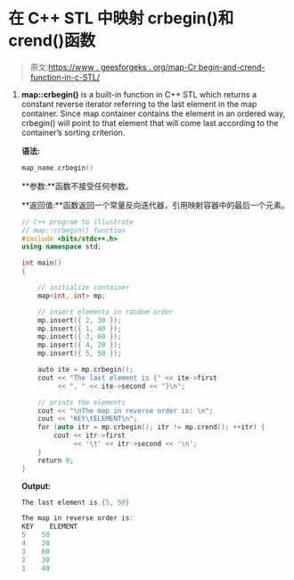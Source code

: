 # 在 C++ STL 中映射 crbegin()和 crend()函数

> 原文:[https://www . geesforgeks . org/map-Cr begin-and-crend-function-in-c-STL/](https://www.geeksforgeeks.org/map-crbegin-and-crend-function-in-c-stl/)

1.  **map::crbegin()** is a built-in function in C++ STL which returns a constant reverse iterator referring to the last element in the map container. Since map container contains the element in an ordered way, crbegin() will point to that element that will come last according to the container’s sorting criterion.

    **语法:**

    ```cpp
    map_name.crbegin()

    ```

    **参数:**函数不接受任何参数。

    **返回值:**函数返回一个常量反向迭代器，引用映射容器中的最后一个元素。

    ```cpp
    // C++ program to illustrate
    // map::crbegin() function
    #include <bits/stdc++.h>
    using namespace std;

    int main()
    {

        // initialize container
        map<int, int> mp;

        // insert elements in random order
        mp.insert({ 2, 30 });
        mp.insert({ 1, 40 });
        mp.insert({ 3, 60 });
        mp.insert({ 4, 20 });
        mp.insert({ 5, 50 });

        auto ite = mp.crbegin();
        cout << "The last element is {" << ite->first
             << ", " << ite->second << "}\n";

        // prints the elements
        cout << "\nThe map in reverse order is: \n";
        cout << "KEY\tELEMENT\n";
        for (auto itr = mp.crbegin(); itr != mp.crend(); ++itr) {
            cout << itr->first
                 << '\t' << itr->second << '\n';
        }
        return 0;
    }
    ```

    **Output:**

    ```cpp
    The last element is {5, 50}

    The map in reverse order is: 
    KEY    ELEMENT
    5    50
    4    20
    3    60
    2    30
    1    40

    ```